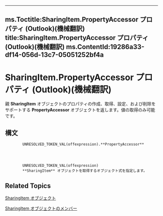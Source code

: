 

---
ms.Toctitle:SharingItem.PropertyAccessor プロパティ (Outlook)(機械翻訳)
title:SharingItem.PropertyAccessor プロパティ (Outlook)(機械翻訳)
ms.ContentId:19286a33-df14-056d-13c7-05051252bf4a
---
# SharingItem.PropertyAccessor プロパティ (Outlook)(機械翻訳)




親 **SharingItem** オブジェクトのプロパティの作成、取得、設定、および削除をサポートする **PropertyAccessor** オブジェクトを返します。値の取得のみ可能です。

## 構文

            UNRESOLVED_TOKEN_VAL(offexpression).**PropertyAccessor**




            UNRESOLVED_TOKEN_VAL(offexpression)
            **SharingItem** オブジェクトを取得するオブジェクト式を指定します。



## Related Topics

[SharingItem オブジェクト](63dd3451-44f3-7cc4-c6e2-7dad5835a7d2.md)

[SharingItem オブジェクトのメンバー](719ad60e-2242-2c54-778f-006b61690389.md)




